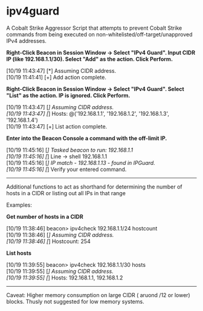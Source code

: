 # ipv4guard

A Cobalt Strike Aggressor Script that attempts to prevent Cobalt Strike commands from being executed on non-whitelisted/off-target/unapproved IPv4 addresses.



**Right-Click Beacon in Session Window -> Select "IPv4 Guard". Input CIDR IP (like 192.168.1.1/30). Select "Add" as the action. Click Perform.**

[10/19 11:43:47] [*] Assuming CIDR address.  
[10/19 11:41:41] [+] Add action complete.  

**Right-Click Beacon in Session Window -> Select "IPv4 Guard". Select "List" as the action. IP is ignored. Click Perform.**

[10/19 11:43:47] [*] Assuming CIDR address.  
[10/19 11:43:47] [*] Hosts: @('192.168.1.1', '192.168.1.2', '192.168.1.3', '192.168.1.4')  
[10/19 11:43:47] [+] List action complete.  

**Enter into the Beacon Console a command with the off-limit IP.**

[10/19 11:45:16] [*] Tasked beacon to run: 192.168.1.1  
[10/19 11:45:16] [*]  Line -> shell 192.168.1.1  
[10/19 11:45:16] [*] IP match - 192.168.1.13 - found in IPGuard.  
[10/19 11:45:16] [*] Verify your entered command.  


---

Additional functions to act as shorthand for determining the number of hosts in a CIDR or listing out all IPs in that range

Examples:

**Get number of hosts in a CIDR**

[10/19 11:38:46] beacon> ipv4check 192.168.1.1/24 hostcount  
[10/19 11:38:46] [*] Assuming CIDR address.  
[10/19 11:38:46] [*] Hostcount: 254  

**List hosts**

[10/19 11:39:55] beacon> ipv4check 192.168.1.1/30 hosts  
[10/19 11:39:55] [*] Assuming CIDR address.  
[10/19 11:39:55] [*] Hosts: 192.168.1.1, 192.168.1.2  


---
Caveat:
Higher memory consumption on large CIDR ( aruond /12 or lower) blocks. Thusly not suggested for low memory systems.
